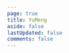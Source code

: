 ```yaml
---
page: true
title: YuMeng
aside: false
lastUpdated: false
comments: false
---
```

<script setup>
import Page from "./.vitepress/theme/components/Page.vue";
import { useData } from "vitepress";
const { theme } = useData();
const posts = theme.value.posts.slice(0,14)
</script>
<Page :posts="posts" :pageCurrent="1" :pagesNum="2" />